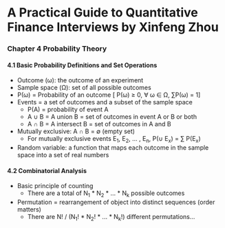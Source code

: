 # A Practical Guide to Quantitative Finance Interviews by Xinfeng Zhou

### Chapter 4 Probability Theory

#### 4.1 Basic Probability Definitions and Set Operations

- Outcome (ω): the outcome of an experiment
- Sample space (Ω): set of all possible outcomes
- P(ω) = Probability of an outcome [ P(ω) ≥ 0, ∀ ω ∈ Ω, ∑P(ω) = 1]
- Events = a set of outcomes and a subset of the sample space
  - P(A) = probability of event A
  - A ∪ B = A union B = set of outcomes in event A or B or both
  - A ∩ B = A intersect B = set of outcomes in A and B
- Mutually exclusive: A ∩ B = ∅ (empty set)
  - For mutually exclusive events E<sub>1</sub>, E<sub>2</sub>, ... , E<sub>n</sub>, P(∪ E<sub>x</sub>) = ∑ P(E<sub>x</sub>)
- Random variable: a function that maps each outcome in the sample space into a set of real numbers

#### 4.2 Combinatorial Analysis

- Basic principle of counting
  - There are a total of N<sub>1</sub> * N<sub>2</sub> * ... * N<sub>k</sub> possible outcomes
- Permutation = rearrangement of object into distinct sequences (order matters)
  - There are N! / (N<sub>1</sub>! * N<sub>2</sub>! * ... * N<sub>k</sub>!) different permutations...